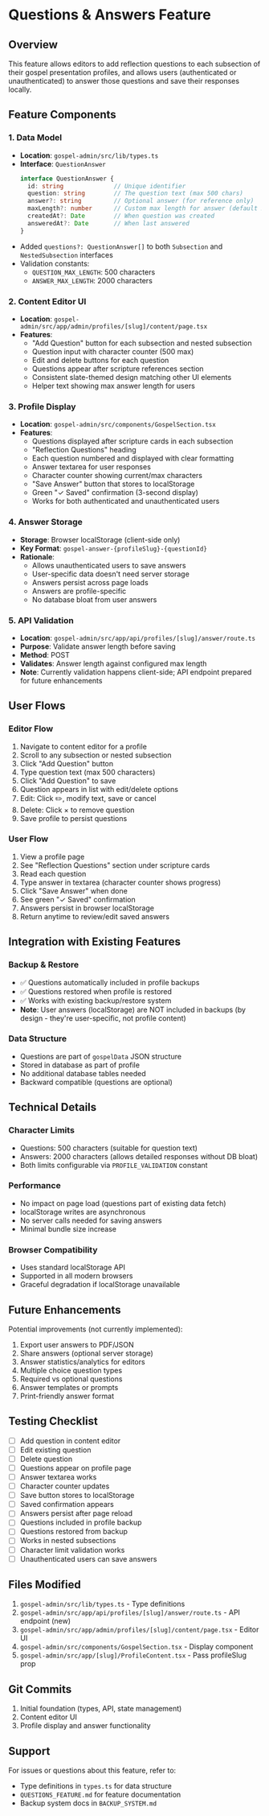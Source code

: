 # Questions & Answers Feature

## Overview
This feature allows editors to add reflection questions to each subsection of their gospel presentation profiles, and allows users (authenticated or unauthenticated) to answer those questions and save their responses locally.

## Feature Components

### 1. Data Model
- **Location**: `gospel-admin/src/lib/types.ts`
- **Interface**: `QuestionAnswer`
  ```typescript
  interface QuestionAnswer {
    id: string              // Unique identifier
    question: string        // The question text (max 500 chars)
    answer?: string         // Optional answer (for reference only)
    maxLength?: number      // Custom max length for answer (default 2000)
    createdAt?: Date        // When question was created
    answeredAt?: Date       // When last answered
  }
  ```
- Added `questions?: QuestionAnswer[]` to both `Subsection` and `NestedSubsection` interfaces
- Validation constants:
  - `QUESTION_MAX_LENGTH`: 500 characters
  - `ANSWER_MAX_LENGTH`: 2000 characters

### 2. Content Editor UI
- **Location**: `gospel-admin/src/app/admin/profiles/[slug]/content/page.tsx`
- **Features**:
  - "Add Question" button for each subsection and nested subsection
  - Question input with character counter (500 max)
  - Edit and delete buttons for each question
  - Questions appear after scripture references section
  - Consistent slate-themed design matching other UI elements
  - Helper text showing max answer length for users

### 3. Profile Display
- **Location**: `gospel-admin/src/components/GospelSection.tsx`
- **Features**:
  - Questions displayed after scripture cards in each subsection
  - "Reflection Questions" heading
  - Each question numbered and displayed with clear formatting
  - Answer textarea for user responses
  - Character counter showing current/max characters
  - "Save Answer" button that stores to localStorage
  - Green "✓ Saved" confirmation (3-second display)
  - Works for both authenticated and unauthenticated users

### 4. Answer Storage
- **Storage**: Browser localStorage (client-side only)
- **Key Format**: `gospel-answer-{profileSlug}-{questionId}`
- **Rationale**: 
  - Allows unauthenticated users to save answers
  - User-specific data doesn't need server storage
  - Answers persist across page loads
  - Answers are profile-specific
  - No database bloat from user answers

### 5. API Validation
- **Location**: `gospel-admin/src/app/api/profiles/[slug]/answer/route.ts`
- **Purpose**: Validate answer length before saving
- **Method**: POST
- **Validates**: Answer length against configured max length
- **Note**: Currently validation happens client-side; API endpoint prepared for future enhancements

## User Flows

### Editor Flow
1. Navigate to content editor for a profile
2. Scroll to any subsection or nested subsection
3. Click "Add Question" button
4. Type question text (max 500 characters)
5. Click "Add Question" to save
6. Question appears in list with edit/delete options
7. Edit: Click ✏️, modify text, save or cancel
8. Delete: Click × to remove question
9. Save profile to persist questions

### User Flow
1. View a profile page
2. See "Reflection Questions" section under scripture cards
3. Read each question
4. Type answer in textarea (character counter shows progress)
5. Click "Save Answer" when done
6. See green "✓ Saved" confirmation
7. Answers persist in browser localStorage
8. Return anytime to review/edit saved answers

## Integration with Existing Features

### Backup & Restore
- ✅ Questions automatically included in profile backups
- ✅ Questions restored when profile is restored
- ✅ Works with existing backup/restore system
- **Note**: User answers (localStorage) are NOT included in backups (by design - they're user-specific, not profile content)

### Data Structure
- Questions are part of `gospelData` JSON structure
- Stored in database as part of profile
- No additional database tables needed
- Backward compatible (questions are optional)

## Technical Details

### Character Limits
- Questions: 500 characters (suitable for question text)
- Answers: 2000 characters (allows detailed responses without DB bloat)
- Both limits configurable via `PROFILE_VALIDATION` constant

### Performance
- No impact on page load (questions part of existing data fetch)
- localStorage writes are asynchronous
- No server calls needed for saving answers
- Minimal bundle size increase

### Browser Compatibility
- Uses standard localStorage API
- Supported in all modern browsers
- Graceful degradation if localStorage unavailable

## Future Enhancements

Potential improvements (not currently implemented):
1. Export user answers to PDF/JSON
2. Share answers (optional server storage)
3. Answer statistics/analytics for editors
4. Multiple choice question types
5. Required vs optional questions
6. Answer templates or prompts
7. Print-friendly answer format

## Testing Checklist

- [ ] Add question in content editor
- [ ] Edit existing question
- [ ] Delete question
- [ ] Questions appear on profile page
- [ ] Answer textarea works
- [ ] Character counter updates
- [ ] Save button stores to localStorage
- [ ] Saved confirmation appears
- [ ] Answers persist after page reload
- [ ] Questions included in profile backup
- [ ] Questions restored from backup
- [ ] Works in nested subsections
- [ ] Character limit validation works
- [ ] Unauthenticated users can save answers

## Files Modified

1. `gospel-admin/src/lib/types.ts` - Type definitions
2. `gospel-admin/src/app/api/profiles/[slug]/answer/route.ts` - API endpoint (new)
3. `gospel-admin/src/app/admin/profiles/[slug]/content/page.tsx` - Editor UI
4. `gospel-admin/src/components/GospelSection.tsx` - Display component
5. `gospel-admin/src/app/[slug]/ProfileContent.tsx` - Pass profileSlug prop

## Git Commits

1. Initial foundation (types, API, state management)
2. Content editor UI
3. Profile display and answer functionality

## Support

For issues or questions about this feature, refer to:
- Type definitions in `types.ts` for data structure
- `QUESTIONS_FEATURE.md` for feature documentation
- Backup system docs in `BACKUP_SYSTEM.md`
